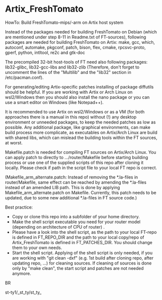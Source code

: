 # Artix_FreshTomato
HowTo: Build FreshTomato-mips/-arm on Artix host system 


Instead of the packages needed for building FreshTomato on Debian (which are mentioned under step 8-11 in Readme.txt of FT-sources), following packages are needed for building FreshTomato on Artix:
make, gcc, which, autoconf, automake, pkgconf, patch, bison, flex, cmake, rpcsvc-proto, gperf, python, intltool, re2c and gtk-doc

The precompiled 32-bit host-tools of FT need also following packages: lib32-glibc, lib32-gcc-libs and lib32-zlib
(Therefore, don't forget to uncomment the lines of the "Multilib" and the "lib32" section in /etc/pacman.conf).

For generating/editing Artix-specific patches installing of package diffutils should be helpful. If you are working with Artix or Arch Linux 
on wsl2/Windows then you should also install the nano package or you can use a smart editor on Windows (like Notepad++).

It is recommended to use Artix on wsl2/Windows or as a VM  (for both approaches there is a manual in this repo) without (!) any desktop environment or unneeded packages, to keep the needed patches as low as possible. Any additional package, like graphical environments, can make build process more complicate, as executables on Artix/Arch Linux are build with shared libs, which can mislead the building tools within the FT sources, at worst.

Makefile.patch is needed for compiling FT sources on Artix/Arch Linux.
You can apply patch to directly to .../router/Makefile before starting building process or use one of the supplied scripts of this repo after cloning it locally. Please check if path in the script file to your local FT repo is correct.

(Makefile_arm_alternate.patch: Instead of removing the *.la-files in router/Makefile, same effect can be reached by amending the *.la-files instead of an amended LIB path. This is done by applying Makefile_arm_alternate.patch on Makefile.
Currently, this patch needs to be updated, due to some new additional *.la-files in FT source code.)

Best practice:
   - Copy or clone this repo into a subfolder of your home directory. 
   - Make the shell script executable you need for your router model (depending on architecture of CPU of router) .
   - Please have a look into the shell script, as the path to your local FT-repo is defined in FT_REPO_DIR and the path to your local copy/repo of Artix_FreshTomato is defined in FT_PATCHES_DIR. You should change them to your own needs.
   - Start the shell script. Applying of the shell script is only needed, if you are working with "git clean -dxf" (e.g. 1st build after cloning repo, after updating repo, ...) for cleaning sources. If cleaning of sources is done only by "make clean", the start script and patches are not needed anymore. 

BR

st-ty1/\_st_ty/st_ty_
